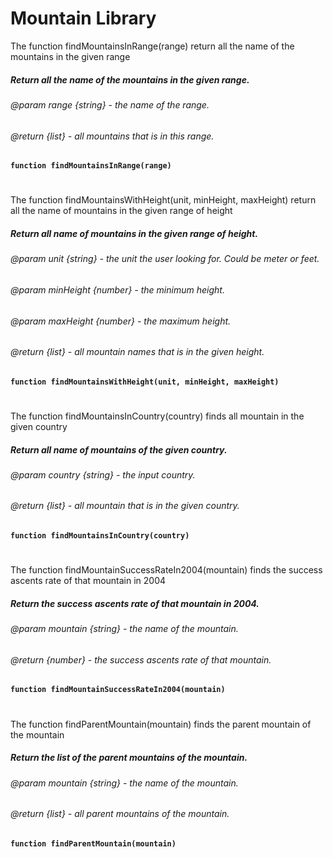 # Mountain Library
The function findMountainsInRange(range) return all the name of the mountains in the given range
##### Return all the name of the mountains in the given range.
###### @param range {string} - the name of the range.
###### @return {list} - all mountains that is in this range.
**`function findMountainsInRange(range)`**
#
The function findMountainsWithHeight(unit, minHeight, maxHeight) return all the name of mountains in the given range of height
##### Return all name of mountains in the given range of height.
###### @param unit {string} - the unit the user looking for. Could be meter or feet.
###### @param minHeight {number} - the minimum height.
###### @param maxHeight {number} - the maximum height.
###### @return {list} - all mountain names that is in the given height.
**`function findMountainsWithHeight(unit, minHeight, maxHeight)`**
#
The function findMountainsInCountry(country) finds all mountain in the given country
##### Return all name of mountains of the given country.
###### @param country {string} - the input country.
###### @return {list} - all mountain that is in the given country.
**`function findMountainsInCountry(country)`**
#
The function findMountainSuccessRateIn2004(mountain) finds the success ascents rate of that mountain in 2004
##### Return the success ascents rate of that mountain in 2004.
###### @param mountain {string} - the name of the mountain.
###### @return {number} - the success ascents rate of that mountain.
**`function findMountainSuccessRateIn2004(mountain)`**
#
The function findParentMountain(mountain) finds the parent mountain of the mountain
##### Return the list of the parent mountains of the mountain.
###### @param mountain {string} - the name of the mountain.
###### @return {list} - all parent mountains of the mountain.
**`function findParentMountain(mountain)`**
